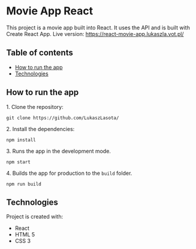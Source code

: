 # Movie App React

This project is a movie app built into React. It uses the API and is built with Create React App.
Live version: https://react-movie-app.lukaszla.vot.pl/ 

## Table of contents
* [How to run the app](#How-to-run-the-app)
* [Technologies](#technologies)


## How to run the app

1\. Clone the repository:

```
git clone https://github.com/LukaszLasota/
```

2\. Install the dependencies:

```
npm install
```

3\. Runs the app in the development mode.

```
npm start
```

4\. Builds the app for production to the `build` folder.

```
npm run build
```

## Technologies
Project is created with:
* React
* HTML 5
* CSS 3

